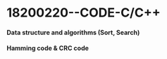 # 18200220--CODE-C/C++
#### Data structure and algorithms (Sort, Search)
#### Hamming code & CRC code
